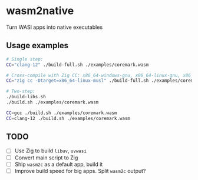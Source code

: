 # wasm2native

Turn WASI apps into native executables

## Usage examples

```sh
# Single step:
CC="clang-12" ./build-full.sh ./examples/coremark.wasm

# Cross-compile with Zig CC: x86_64-windows-gnu, x86_64-linux-gnu, x86_64-macos-gnu
CC="zig cc -Dtarget=x86_64-linux-musl" ./build-full.sh ./examples/coremark.wasm

# Two-step:
./build-libs.sh
./build.sh ./examples/coremark.wasm

CC=gcc ./build.sh ./examples/coremark.wasm
CC=clang-12 ./build.sh ./examples/coremark.wasm
```

## TODO

- [ ] Use Zig to build `libuv`, `uvwasi`
- [ ] Convert main script to Zig
- [ ] Ship `wasm2c` as a default app, build it
- [ ] Improve build speed for big apps. Split `wasm2c` output?
